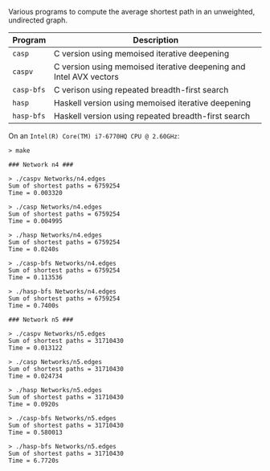 Various programs to compute the average shortest path in an unweighted,
undirected graph.

Program    | Description
---------- | -----------
`casp`     | C version using memoised iterative deepening
`caspv`    | C version using memoised iterative deepening and Intel AVX vectors
`casp-bfs` | C verison using repeated breadth-first search
`hasp`     | Haskell version using memoised iterative deepening
`hasp-bfs` | Haskell version using repeated breadth-first search

On an `Intel(R) Core(TM) i7-6770HQ CPU @ 2.60GHz`:

```
> make

### Network n4 ###

> ./caspv Networks/n4.edges
Sum of shortest paths = 6759254
Time = 0.003320

> ./casp Networks/n4.edges
Sum of shortest paths = 6759254
Time = 0.004995

> ./hasp Networks/n4.edges
Sum of shortest paths = 6759254
Time = 0.0240s

> ./casp-bfs Networks/n4.edges
Sum of shortest paths = 6759254
Time = 0.113536

> ./hasp-bfs Networks/n4.edges
Sum of shortest paths = 6759254
Time = 0.7400s

### Network n5 ###

> ./caspv Networks/n5.edges
Sum of shortest paths = 31710430
Time = 0.013122

> ./casp Networks/n5.edges
Sum of shortest paths = 31710430
Time = 0.024734

> ./hasp Networks/n5.edges
Sum of shortest paths = 31710430
Time = 0.0920s

> ./casp-bfs Networks/n5.edges
Sum of shortest paths = 31710430
Time = 0.580013

> ./hasp-bfs Networks/n5.edges
Sum of shortest paths = 31710430
Time = 6.7720s
```
